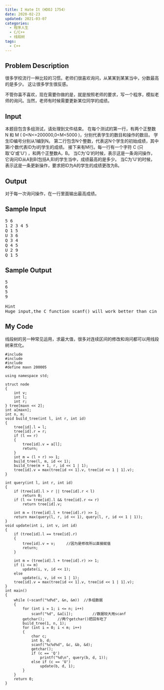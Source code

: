 ```yaml
---
title: I Hate It（HDOJ 1754）
date: 2020-02-23
updated: 2021-03-07
categories:
  - 程序人生
  - C/C++
  - 线段树
tags:
  - C++
---
```


<h2><strong>Problem Description</strong> </h2>

很多学校流行一种比较的习惯。老师们很喜欢询问，从某某到某某当中，分数最高的是多少。
这让很多学生很反感。

不管你喜不喜欢，现在需要你做的是，就是按照老师的要求，写一个程序，模拟老师的询问。当然，老师有时候需要更新某位同学的成绩。 

<h2><strong>Input</strong> </h2>

本题目包含多组测试，请处理到文件结束。
在每个测试的第一行，有两个正整数 N 和 M ( 0<N<=200000,0<M<5000 )，分别代表学生的数目和操作的数目。
学生ID编号分别从1编到N。
第二行包含N个整数，代表这N个学生的初始成绩，其中第i个数代表ID为i的学生的成绩。
接下来有M行。每一行有一个字符 C (只取'Q'或'U') ，和两个正整数A，B。
当C为'Q'的时候，表示这是一条询问操作，它询问ID从A到B(包括A,B)的学生当中，成绩最高的是多少。
当C为'U'的时候，表示这是一条更新操作，要求把ID为A的学生的成绩更改为B。

<h2><strong>Output</strong> </h2>

对于每一次询问操作，在一行里面输出最高成绩。

<h2><strong>Sample Input</strong> </h2>

<pre class="wp-block-preformatted">5 6
1 2 3 4 5
Q 1 5
U 3 6
Q 3 4
Q 4 5
U 2 9
Q 1 5</pre>

<h2><strong>Sample Output</strong> </h2>

<pre class="wp-block-preformatted">5
6
5
9

Hint
Huge input,the C function scanf() will work better than cin</pre>

<h2>My Code</h2>

<p>线段树的另一种常见运用，求最大值，很多对连续区间的修改和询问都可以用线段树来优化。</p>

<pre class="wp-block-code"><code lang="cpp" class="language-cpp line-numbers">#include <iostream>
#include <cstring>
#include <cstdio>
#define maxn 200005

using namespace std;

struct node
{
    int v;
    int l;
    int r;
} tree[maxn << 2];
int a[maxn];
int n, m;
void build_tree(int l, int r, int id)
{
    tree[id].l = l;
    tree[id].r = r;
    if (l == r)
    {
        tree[id].v = a[l];
        return;
    }
    int m = (l + r) >> 1;
    build_tree(l, m, id << 1);
    build_tree(m + 1, r, id << 1 | 1);
    tree[id].v = max(tree[id << 1].v, tree[id << 1 | 1].v);
}

int query(int l, int r, int id)
{
    if (tree[id].l > r || tree[id].r < l)
        return 0;
    if (l <= tree[id].l && tree[id].r <= r)
        return tree[id].v;

    int m = (tree[id].l + tree[id].r) >> 1;
    return max(query(l, r, id << 1), query(l, r, id << 1 | 1));
}
void update(int i, int v, int id)
{
    if (tree[id].l == tree[id].r)
    {
        tree[id].v = v;     //因为是修改所以直接赋值
        return;
    }

    int m = (tree[id].l + tree[id].r) >> 1;
    if (i <= m)
        update(i, v, id << 1);
    else
        update(i, v, id << 1 | 1);
    tree[id].v = max(tree[id << 1].v, tree[id << 1 | 1].v);
}
int main()
{
    while (~scanf("%d%d", &n, &m))  //多组数据
    {
        for (int i = 1; i <= n; i++)
            scanf("%d", &a[i]);         //数据较大用scanf
        getchar();      //两个getchar()把回车吃了
        build_tree(1, n, 1);
        for (int i = 0; i < m; i++)
        {
            char c;
            int b, d;
            scanf("%c%d%d", &c, &b, &d);
            getchar();
            if (c == 'Q')
                printf("%d\n", query(b, d, 1));
            else if (c == 'U')
                update(b, d, 1);
        }
    }
    return 0;
}</code></pre>

